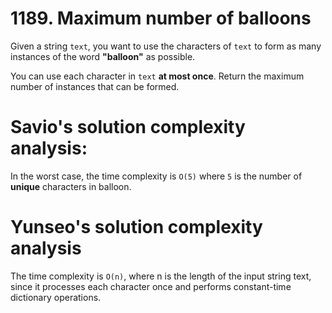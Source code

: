 # 1189. Maximum number of balloons

Given a string `text`, you want to use the characters of `text` to form as many instances of the word **"balloon"** as possible.

You can use each character in `text` **at most once**. Return the maximum number of instances that can be formed.

# Savio's solution complexity analysis:

In the worst case, the time complexity is `O(5)` where `5` is the number of **unique** characters in balloon.

# Yunseo's solution complexity analysis

The time complexity is `O(n)`, where n is the length of the input string text, since it processes each character once and performs constant-time dictionary operations.